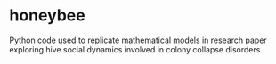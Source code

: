 # honeybee
Python code used to replicate mathematical models in research paper exploring hive social dynamics involved in colony collapse disorders.
